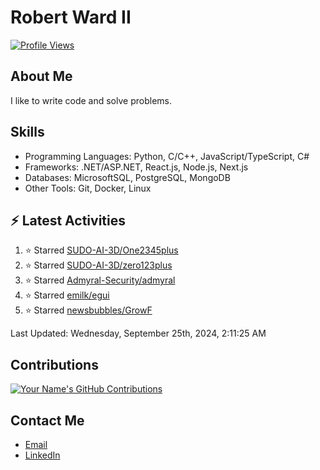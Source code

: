 
# Robert Ward II

[![Profile Views](https://komarev.com/ghpvc/?username=Robert-W-Ward)](https://github.com/Robert-W-Ward)

## About Me
I like to write code and solve problems.

## Skills
- Programming Languages: Python, C/C++, JavaScript/TypeScript, C#
- Frameworks: .NET/ASP.NET, React.js, Node.js, Next.js
- Databases: MicrosoftSQL, PostgreSQL, MongoDB
- Other Tools: Git, Docker, Linux

## :zap: Latest Activities
<!--RECENT_ACTIVITY:start-->
1. ⭐ Starred [SUDO-AI-3D/One2345plus](https://github.com/SUDO-AI-3D/One2345plus)
2. ⭐ Starred [SUDO-AI-3D/zero123plus](https://github.com/SUDO-AI-3D/zero123plus)
3. ⭐ Starred [Admyral-Security/admyral](https://github.com/Admyral-Security/admyral)
4. ⭐ Starred [emilk/egui](https://github.com/emilk/egui)
5. ⭐ Starred [newsbubbles/GrowF](https://github.com/newsbubbles/GrowF)
<!--RECENT_ACTIVITY:end-->

<!--RECENT_ACTIVITY:last_update-->
Last Updated: Wednesday, September 25th, 2024, 2:11:25 AM
<!--RECENT_ACTIVITY:last_update_end-->

<!--END_SECTIN:activity-->
## Contributions
[![Your Name's GitHub Contributions](https://github-readme-streak-stats.herokuapp.com/?user=Robert-W-Ward&theme=radical)](https://github.com/your-username)

## Contact Me
- [Email](mailto:robertwesleyward2019@gmail.com)
- [LinkedIn](https://linkedin.com/in/https://www.linkedin.com/in/robert-ward-ii/)
